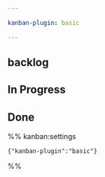 ```yaml
---

kanban-plugin: basic

---
```


## backlog



## In Progress



## Done





%% kanban:settings
```
{"kanban-plugin":"basic"}
```
%%